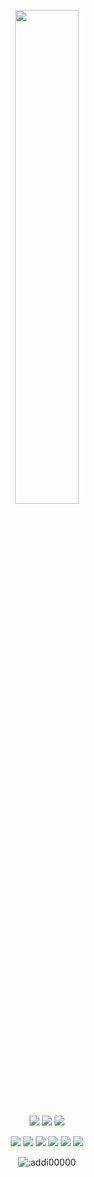 <p align=center>
  <a href="https://discord.com/users/1056238981806821396"><img src="https://lanyard-profile-readme.vercel.app/api/1056238981806821396" width=45%></a>
</p>

<p align="center">
  <a href="https://github.com/addi00000"><img src="https://img.shields.io/github/followers/addi00000?style=for-the-badge"></img></a>
  <a href="https://github.com/addi00000"><img src="https://img.shields.io/github/stars/addi00000?style=for-the-badge"></img></a>
  <a href="https://addidix.xyz"><img src="https://img.shields.io/website?down_message=addidix.xyz%20is%20down%21&style=for-the-badge&up_message=addidix.xyz%20is%20up%21&url=https%3A%2F%2Fwww.addidix.xyz"></img></a>
</p>

<p align="center">
  <a href="https://github.com/addi00000"><img src="https://img.shields.io/badge/python-3670A0?style=for-the-badge&logo=python&logoColor=ffdd54"></a>
  <a href="https://github.com/addi00000"><img src="https://img.shields.io/badge/Go-00ADD8?style=for-the-badge&logo=go&logoColor=white"></a>
  <a href="https://github.com.addi00000"><img src="https://img.shields.io/badge/SvelteKit-FF3E00?style=for-the-badge&logo=Svelte&logoColor=white"></a>
  <a href="https://github.com/addi00000"><img src="https://img.shields.io/badge/Sass-CC6699?style=for-the-badge&logo=sass&logoColor=white"></a>
  <a href="https://github.com/addi00000"><img src="https://img.shields.io/badge/javascript-%23323330.svg?style=for-the-badge&logo=javascript&logoColor=%23F7DF1E"></a>
  <a href="https://github.com/addi00000"><img src="https://img.shields.io/badge/typescript-%23007ACC.svg?style=for-the-badge&logo=typescript&logoColor=white"></a>
</p>

<p align="center"><img src="https://count.getloli.com/get/@:addi00000" alt=":addi00000" /></p>
